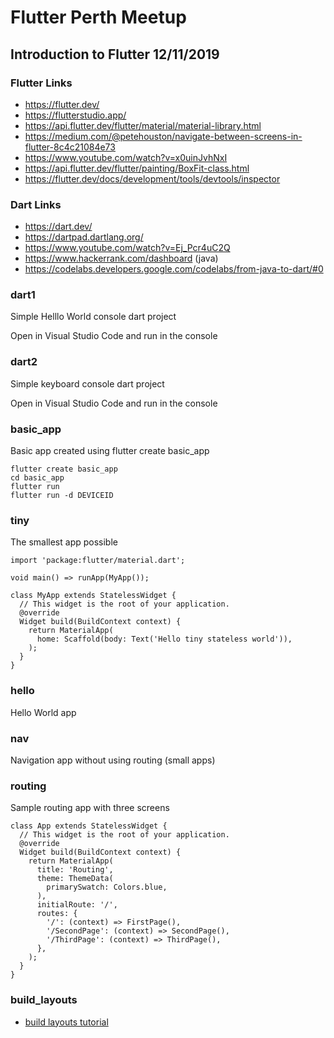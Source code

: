 # Flutter Perth Meetup

##  Introduction to Flutter 12/11/2019

### Flutter Links

* https://flutter.dev/
* https://flutterstudio.app/
* https://api.flutter.dev/flutter/material/material-library.html
* https://medium.com/@petehouston/navigate-between-screens-in-flutter-8c4c21084e73
* https://www.youtube.com/watch?v=x0uinJvhNxI
* https://api.flutter.dev/flutter/painting/BoxFit-class.html
* https://flutter.dev/docs/development/tools/devtools/inspector

### Dart Links

* https://dart.dev/
* https://dartpad.dartlang.org/
* https://www.youtube.com/watch?v=Ej_Pcr4uC2Q
* https://www.hackerrank.com/dashboard (java)
* https://codelabs.developers.google.com/codelabs/from-java-to-dart/#0

### dart1

Simple Helllo World console dart project

Open in Visual Studio Code and run in the console

### dart2

Simple keyboard console dart project

Open in Visual Studio Code and run in the console

### basic_app

Basic app created using flutter create basic_app

```
flutter create basic_app
cd basic_app
flutter run
flutter run -d DEVICEID
```

### tiny

The smallest app possible

```
import 'package:flutter/material.dart';

void main() => runApp(MyApp());

class MyApp extends StatelessWidget {
  // This widget is the root of your application.
  @override
  Widget build(BuildContext context) {
    return MaterialApp(
      home: Scaffold(body: Text('Hello tiny stateless world')),
    );
  }
}
```

### hello

Hello World app

### nav

Navigation app without using routing (small apps)

### routing

Sample routing app with three screens

```
class App extends StatelessWidget {
  // This widget is the root of your application.
  @override
  Widget build(BuildContext context) {
    return MaterialApp(
      title: 'Routing',
      theme: ThemeData(
        primarySwatch: Colors.blue,
      ),
      initialRoute: '/',
      routes: {
        '/': (context) => FirstPage(),
        '/SecondPage': (context) => SecondPage(),
        '/ThirdPage': (context) => ThirdPage(),
      },
    );
  }
}
```

### build_layouts

* [build layouts tutorial](https://flutter.dev/docs/development/ui/layout/tutorial)


